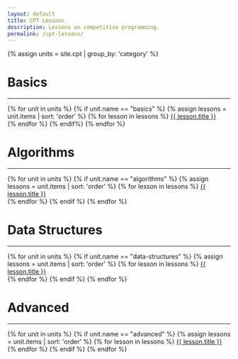 ```yaml
---
layout: default
title: CPT Lessons
description: Lessons on competitive programming.
permalink: /cpt-lessons/
---
```


{% assign units = site.cpt | group_by: 'category' %}

<h1>Basics</h1>

---

<div>
	{% for unit in units %}
		{% if unit.name == "basics" %}
			{% assign lessons = unit.items | sort: 'order' %}
			{% for lesson in lessons %}
				<a href="{{ lesson.url }}">{{ lesson.title }}</a><br>
			{% endfor %}
		{% endif%}
	{% endfor %}
</div>

<h1>Algorithms</h1>

---

<div>
	{% for unit in units %}
		{% if unit.name == "algorithms" %}
			{% assign lessons = unit.items | sort: 'order' %}
			{% for lesson in lessons %}
				<a href="{{ lesson.url }}">{{ lesson.title }}</a><br>
			{% endfor %}
		{% endif %}
	{% endfor %}
</div>

<h1>Data Structures</h1>

---

<div>
	{% for unit in units %}
		{% if unit.name == "data-structures" %}
			{% assign lessons = unit.items | sort: 'order' %}
			{% for lesson in lessons %}
				<a href="{{ lesson.url }}">{{ lesson.title }}</a><br>
			{% endfor %}
		{% endif %}
	{% endfor %}
</div>

<h1>Advanced</h1>

---

<div>
	{% for unit in units %}
		{% if unit.name == "advanced" %}
			{% assign lessons = unit.items | sort: 'order' %}
			{% for lesson in lessons %}
				<a href="{{ lesson.url }}">{{ lesson.title }}</a><br>
			{% endfor %}
		{% endif %}
	{% endfor %}
</div>
